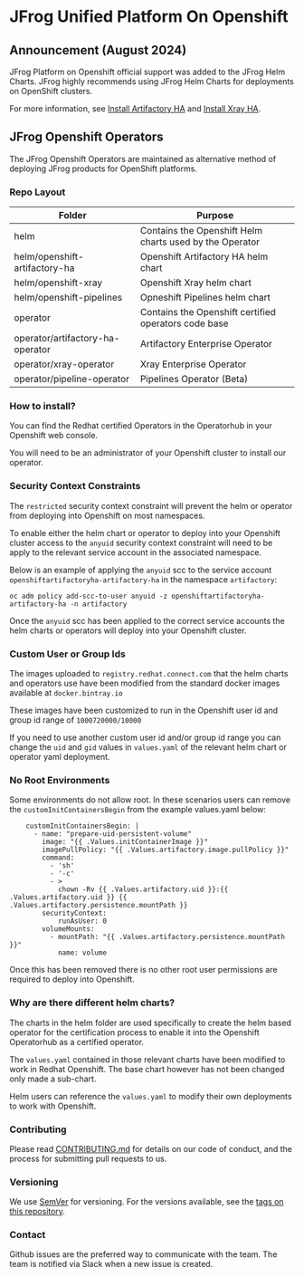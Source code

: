 # JFrog Unified Platform On Openshift 

## Announcement (August 2024)  
JFrog Platform on Openshift official support was added to the JFrog Helm Charts. 
JFrog highly recommends using JFrog Helm Charts for deployments on OpenShift clusters.

For more information, see [Install Artifactory HA](https://jfrog.com/help/r/jfrog-installation-setup-documentation/install-artifactory-ha-on-openshift) and [Install Xray HA](https://jfrog.com/help/r/jfrog-installation-setup-documentation/xray-ha-openshift-installation).

## JFrog Openshift Operators
The JFrog Openshift Operators are maintained as alternative method of deploying JFrog products for OpenShift platforms.

### Repo Layout

| Folder                          | Purpose                                                 |
|---------------------------------|---------------------------------------------------------|
| helm                            | Contains the Openshift Helm charts used by the Operator |
| helm/openshift-artifactory-ha   | Openshift Artifactory HA helm chart                     |
| helm/openshift-xray             | Openshift Xray helm chart                               |
| helm/openshift-pipelines        | Opneshift Pipelines helm chart                          | 
| operator                        | Contains the Openshift certified operators code base    |
| operator/artifactory-ha-operator| Artifactory Enterprise Operator                         |
| operator/xray-operator          | Xray Enterprise Operator                                |
| operator/pipeline-operator      | Pipelines Operator (Beta)                               |

### How to install?

You can find the Redhat certified Operators in the Operatorhub in your Openshift web console.

You will need to be an administrator of your Openshift cluster to install our operator.

### Security Context Constraints

The `restricted` security context constraint will prevent the helm or operator from deploying into Openshift on most namespaces.

To enable either the helm chart or operator to deploy into your Openshift cluster access to the `anyuid` security context constraint will need to be apply to the relevant service account in the associated namespace.

Below is an example of applying the `anyuid` scc to the service account `openshiftartifactoryha-artifactory-ha` in the namespace `artifactory`:

`oc adm policy add-scc-to-user anyuid -z openshiftartifactoryha-artifactory-ha -n artifactory`

Once the `anyuid` scc has been applied to the correct service accounts the helm charts or operators will deploy into your Openshift cluster.

### Custom User or Group Ids

The images uploaded to `registry.redhat.connect.com` that the helm charts and operators use have been modified from the standard docker images available at `docker.bintray.io`

These images have been customized to run in the Openshift user id and group id range of `1000720000/10000`

If you need to use another custom user id and/or group id range you can change the `uid` and `gid` values in `values.yaml` of the relevant helm chart or operator yaml deployment.

### No Root Environments

Some environments do not allow root. In these scenarios users can remove the `customInitContainersBegin` from the example values.yaml below:

````text
    customInitContainersBegin: |
      - name: "prepare-uid-persistent-volume"
        image: "{{ .Values.initContainerImage }}"
        imagePullPolicy: "{{ .Values.artifactory.image.pullPolicy }}"
        command:
          - 'sh'
          - '-c'
          - >
            chown -Rv {{ .Values.artifactory.uid }}:{{ .Values.artifactory.uid }} {{ .Values.artifactory.persistence.mountPath }}
        securityContext:
            runAsUser: 0
        volumeMounts:
          - mountPath: "{{ .Values.artifactory.persistence.mountPath }}"
            name: volume
````

Once this has been removed there is no other root user permissions are required to deploy into Openshift.

### Why are there different helm charts?

The charts in the helm folder are used specifically to create the helm based operator for the certification process to enable it into the Openshift Operatorhub as a certified operator.

The `values.yaml` contained in those relevant charts have been modified to work in Redhat Openshift. The base chart however has not been changed only made a sub-chart.

Helm users can reference the `values.yaml` to modify their own deployments to work with Openshift.

### Contributing
Please read [CONTRIBUTING.md](JFrog-Cloud-Installers/Openshift4/CONTRIBUTING.md) for details on our code of conduct, and the process for submitting pull requests to us.

### Versioning
We use [SemVer](http://semver.org/) for versioning. For the versions available, see the [tags on this repository](https://github.com/jfrog/JFrog-Cloud-Installers/tags).

### Contact

Github issues are the preferred way to communicate with the team. The team is notified via Slack when a new issue is created.
